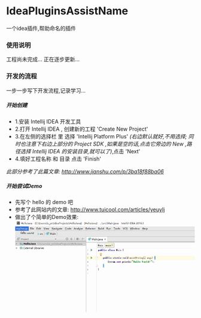 # IdeaPluginsAssistName
一个idea插件,帮助命名的插件

### 使用说明
工程尚未完成...
正在逐步更新...

### 开发的流程
一步一步写下开发流程,记录学习...

##### 开始创建
 - 1.安装 Intellij IDEA 开发工具
 - 2.打开 Intellij IDEA , 创建新的工程 'Create New Project'
 - 3.在左侧的选择栏 里 选择 'Intellij Platform Plus' 
    *(右边默认就好,不用选择;
          同时也注意下右边上部分的 Project SDK ,如果是空的话,点击它旁边的 New ,路径选择 Intellij IDEA 的安装目录,就可以了)*,点击 'Next'
 - 4.填好工程名称 和 目录 点击 'Finish'
 
 *此部分参考了此篇文章: http://www.jianshu.com/p/3ba18f88ba06* 
 
##### 开始尝试Demo
 - 先写个 hello 的 demo 吧
 - 参考了此网站内的文章: http://www.tuicool.com/articles/yeuyIj
 - 做出了个简单的Demo效果:
    ![image](src/pic/1.gif)
    